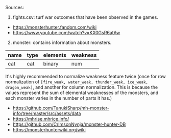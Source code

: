 Sources: 
1. fights.csv: turf war outcomes that have been observed in the games.
- https://monsterhunter.fandom.com/wiki
- https://www.youtube.com/watch?v=KX0GsR6atAw

2. monster: contains information about monsters.

| name | type | elements | weakness |
|------|------|----------|----------|
| cat  | cat  | binary   | num      |

It's highly recommended to normalize weakness feature twice (once for row normalization
of `[fire_weak, water_weak, thunder_weak, ice_weak, dragon_weak]`, and another
for column normalization. This is because the values represent the sum of elemental weaknesses 
of the monsters, and each monster varies in the number of parts it has.)

- https://github.com/TanukiSharp/mh-monster-info/tree/master/src/assets/data
- https://mhrise.mhrice.info/
- https://github.com/CrimsonNynja/monster-hunter-DB
- https://monsterhunterwiki.org/wiki
